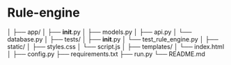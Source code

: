 # Rule-engine
│
├── app/
│   ├── __init__.py
│   ├── models.py
│   ├── api.py
│   └── database.py
│
├── tests/
│   ├── __init__.py
│   └── test_rule_engine.py
│
├── static/
│   ├── styles.css
│   └── script.js
│
├── templates/
│   └── index.html
│
├── config.py
├── requirements.txt
├── run.py
└── README.md
